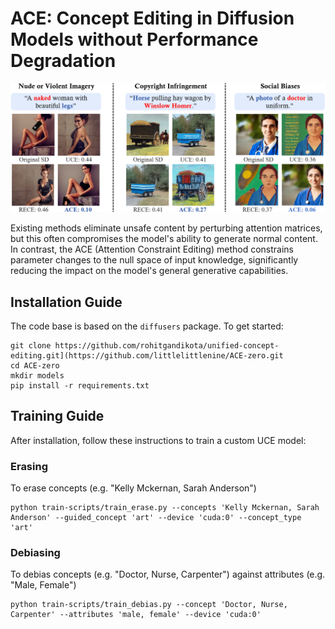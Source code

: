 # ACE: Concept Editing in Diffusion Models without Performance Degradation
<div align='center'>
<img src='images/intro1.png'>
</div>

Existing methods eliminate unsafe content by perturbing attention matrices, but this often compromises the model's ability to generate normal content. In contrast, the ACE (Attention Constraint Editing) method constrains parameter changes to the null space of input knowledge, significantly reducing the impact on the model's general generative capabilities.

## Installation Guide

The code base is based on the `diffusers` package. To get started:
```
git clone https://github.com/rohitgandikota/unified-concept-editing.git](https://github.com/littlelittlenine/ACE-zero.git
cd ACE-zero
mkdir models
pip install -r requirements.txt
```

## Training Guide

After installation, follow these instructions to train a custom UCE model:
### Erasing
To erase concepts (e.g. "Kelly Mckernan, Sarah Anderson")
```
python train-scripts/train_erase.py --concepts 'Kelly Mckernan, Sarah Anderson' --guided_concept 'art' --device 'cuda:0' --concept_type 'art'
```

### Debiasing
To debias concepts (e.g. "Doctor, Nurse, Carpenter") against attributes (e.g. "Male, Female") 
```
python train-scripts/train_debias.py --concept 'Doctor, Nurse, Carpenter' --attributes 'male, female' --device 'cuda:0'

